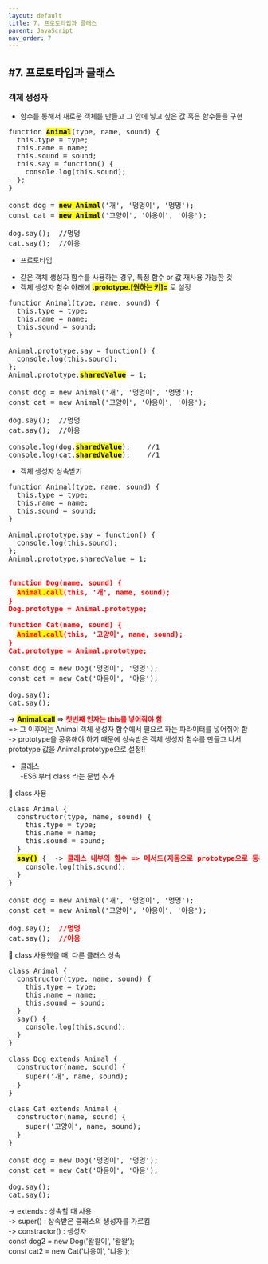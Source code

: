 ```yaml
---
layout: default
title: 7. 프로토타입과 클래스
parent: JavaScript
nav_order: 7
---
```


## #7. 프로토타입과 클래스
### 객체 생성자
- 함수를 통해서 새로운 객체를 만들고 그 안에 넣고 싶은 값 혹은 함수들을 구현
<pre>
function <b style="color:black; background:yellow;">Animal</b>(type, name, sound) {
  this.type = type;
  this.name = name;
  this.sound = sound;
  this.say = function() {
    console.log(this.sound);
  };
}

const dog = <b style="color:black; background:yellow;">new Animal</b>('개', '멍멍이', '멍멍');
const cat = <b style="color:black; background:yellow;">new Animal</b>('고양이', '야옹이', '야옹');

dog.say();	//멍멍
cat.say();	//야옹
</pre>

* 프로토타입
- 같은 객체 생성자 함수를 사용하는 경우, 특정 함수 or 값 재사용 가능한 것
- 객체 생성자 함수 아래에 <b style="background:yellow;">.prototype.[원하는 키]=</b> 로 설정
<pre>
function Animal(type, name, sound) {
  this.type = type;
  this.name = name;
  this.sound = sound;
}

Animal.prototype.say = function() {
  console.log(this.sound);
};
Animal.prototype.<b style="color:black; background:yellow;">sharedValue</b> = 1;

const dog = new Animal('개', '멍멍이', '멍멍');
const cat = new Animal('고양이', '야옹이', '야옹');

dog.say();	//멍멍
cat.say();	//야옹

console.log(dog.<b style="color:black; background:yellow;">sharedValue</b>);	//1
console.log(cat.<b style="color:black; background:yellow;">sharedValue</b>);	//1
</pre>

* 객체 생성자 상속받기
<pre>
function Animal(type, name, sound) {
  this.type = type;
  this.name = name;
  this.sound = sound;
}

Animal.prototype.say = function() {
  console.log(this.sound);
};
Animal.prototype.sharedValue = 1;

<b style="color:red;">
function Dog(name, sound) {
  <b style="background:yellow;">Animal.call</b>(this, '개', name, sound);
}
Dog.prototype = Animal.prototype;

function Cat(name, sound) {
  <b style="background:yellow;">Animal.call</b>(this, '고양이', name, sound);
}
Cat.prototype = Animal.prototype;
</b>
const dog = new Dog('멍멍이', '멍멍');
const cat = new Cat('야옹이', '야옹');

dog.say();
cat.say();
</pre>

-> <b style="background:yellow;">Animal.call</b> => <b style="color:red;">첫번째 인자는 this를 넣어줘야 함</b><br>
=> 그 이후에는 Animal 객체 생성자 함수에서 필요로 하는 파라미터를 넣어줘야 함<br>
-> prototype을 공유해야 하기 때문에 상속받은 객체 생성자 함수를 만들고 나서 prototype 값을 Animal.prototype으로 설정!!

* 클래스<br>
-ES6 부터 class 라는 문법 추가

	class 사용
<pre>
class Animal {
  constructor(type, name, sound) {
    this.type = type;
    this.name = name;
    this.sound = sound;
  }
  <b style="color:black; background: yellow;">say()</b> {  -> <b style="color:red;">클래스 내부의 함수 => 메서드(자동으로 prototype으로 등록)</b>
    console.log(this.sound);
  }
}

const dog = new Animal('개', '멍멍이', '멍멍');
const cat = new Animal('고양이', '야옹이', '야옹');

dog.say();	<b style="color:red;">//멍멍</b>
cat.say();	<b style="color:red;">//야옹</b>
</pre>

	class 사용했을 때, 다른 클래스 상속
<pre>
class Animal {
  constructor(type, name, sound) {
    this.type = type;
    this.name = name;
    this.sound = sound;
  }
  say() {
    console.log(this.sound);
  }
}

class Dog extends Animal {
  constructor(name, sound) {
    super('개', name, sound);
  }
}

class Cat extends Animal {
  constructor(name, sound) {
    super('고양이', name, sound);
  }
}

const dog = new Dog('멍멍이', '멍멍');
const cat = new Cat('야옹이', '야옹');

dog.say();
cat.say();
</pre>
-> extends : 상속할 때 사용<br>
-> super() : 상속받은 클래스의 생성자를 가르킴<br>
-> constractor() : 생성자<br>
	const dog2 = new Dog('왈왈이', '왈왈');<br>
	const cat2 = new Cat('냐옹이', '냐옹');
